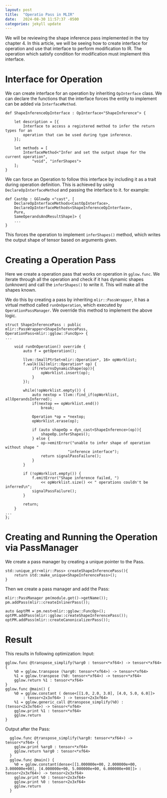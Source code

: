 ```yaml
---
layout: post
title:  "Operatio Pass in MLIR"
date:   2024-08-30 11:57:37 -0500
categories: jekyll update
---
```


We will be reviewing the shape inference pass implemented in the toy chapter 4. In this article, we will be seeing how to create interface for operation and use that interface to perform modification to IR. The operation which satisfy condition for modification must implement this interface.

# Interface for Operation
We can create interface for an operation by inheriting `OpInterface` class. We can declare the functions that the interface forces the entity to implement can be added via `InterfaceMethod`.

```
def ShapeInferenceOpInterface : OpInterface<"ShapeInference"> {

    let description = [{
        Interface to access a registered method to infer the return types for an
        operation that can be used during type inference.
    }];

    let methods = [
        InterfaceMethod<"Infer and set the output shape for the current operation",
            "void", "inferShapes">
    ];
}
```

We can force an Operation to follow this interface by including it as a trait during operation definition. This is achieved by using `DeclareOpInterfaceMethod` and passing the interface to it. for example:
```
def CastOp : GGlowOp <"cast", [ 
    DeclareOpInterfaceMethods<CastOpInterface>,
    DeclareOpInterfaceMethods<ShapeInferenceOpInterface>,
    Pure, 
    SameOperandsAndResultShape]> {
    ...
}
```

This forces the operation to implement `inferShapes()` method, which writes the output shape of tensor based on arguments given.

# Creating a Operation Pass
Here we create a operation pass that works on operation in `gglow.func`. We iterate through all the operation and check if it has dynamic shapes (unknown) and call the `inferShapes()` to write it. This will make all the shapes known.

We do this by creating a pass by inheriting `mlir::PassWrapper`, it has a virtual method called `runOnOperation`, which executed by `OperationPassManager`. We override this method to implement the above logic.

```
struct ShapeInferencePass : public mlir::PassWrapper<ShapeInferencePass, OperationPass<mlir::gglow::FuncOp>> {
...

    void runOnOperation() override {
        auto f = getOperation();

        llvm::SmallPtrSet<mlir::Operation*, 16> opWorklist;
        f.walk([&](mlir::Operation* op) {
            if(returnsDynamicShape(op)){
                opWorklist.insert(op);
            }
        });

        while(!opWorklist.empty()) {
            auto nextop = llvm::find_if(opWorklist, allOperandsInferred);
            if(nextop == opWorklist.end())
                break;
            
            Operation *op = *nextop;
            opWorklist.erase(op);

            if (auto shapeOp = dyn_cast<ShapeInference>(op)){
                shapeOp.inferShapes();
            } else {
                op->emitError("unable to infer shape of operation without shape "
                            "inference interface");
                return signalPassFailure();
            }
        }

        if (!opWorklist.empty()) {
            f.emitError("Shape inference failed, ")
                << opWorklist.size() << " operations couldn't be inferred\n";
            signalPassFailure();
        }

        return;
    }
...
};
```

# Creating and Running the Operation via PassManager

We create a pass manager by creating a unique pointer to the Pass.
```
std::unique_ptr<mlir::Pass> createShapeInferencePass(){
    return std::make_unique<ShapeInferencePass>();
}
```

Then we create a pass manager and add the Pass:
```
mlir::PassManager pm(module.get()->getName());
pm.addPass(mlir::createInlinerPass());

auto &optPM = pm.nest<mlir::gglow::FuncOp>();
optPM.addPass(mlir::gglow::createShapeInferencePass());
optPM.addPass(mlir::createCanonicalizerPass());
```

# Result
This results in following optimization:
Input:
```
gglow.func @transpose_simplify(%arg0 : tensor<*xf64>) -> tensor<*xf64> {
	%0 = gglow.transpose (%arg0: tensor<*xf64>) -> tensor<*xf64>
	%1 = gglow.transpose (%0: tensor<*xf64>) -> tensor<*xf64>
	gglow.return %1 : tensor<*xf64>
}
gglow.func @main() {
	%0 = gglow.constant ( dense<[[1.0, 2.0, 3.0], [4.0, 5.0, 6.0]]>
		: tensor<2x3xf64> ) -> tensor<2x3xf64>
	%1 = gglow.generic_call @transpose_simplify(%0) : (tensor<2x3xf64>) -> tensor<*xf64>
	gglow.print %1 : tensor<*xf64>
	gglow.return
}
```

Output after the Pass:
```
  gglow.func @transpose_simplify(%arg0: tensor<*xf64>) -> tensor<*xf64> {
    gglow.print %arg0 : tensor<*xf64>
    gglow.return %arg0 : tensor<*xf64>
  }
  gglow.func @main() {
    %0 = gglow.constant(dense<[[1.000000e+00, 2.000000e+00, 3.000000e+00], [4.000000e+00, 5.000000e+00, 6.000000e+00]]> : tensor<2x3xf64>) -> tensor<2x3xf64>
    gglow.print %0 : tensor<2x3xf64>
    gglow.print %0 : tensor<2x3xf64>
    gglow.return
  }

```